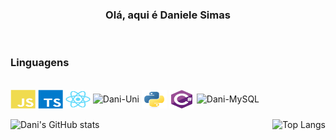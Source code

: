 <h3 align="center"> Olá, aqui é Daniele Simas </h3>

[](gifs/programming-computer-frog.gif)



<br>

<h3 align="left"> Linguagens</h3>
<div style="display: inline_block"><br>
  <img align="center" alt="Dani-Py" height="30" width="40" src="https://raw.githubusercontent.com/devicons/devicon/master/icons/javascript/javascript-plain.svg">
  <img align="center" alt="Dani-Ts" height="30" width="40" src="https://raw.githubusercontent.com/devicons/devicon/master/icons/typescript/typescript-plain.svg">
  <img align="center" alt="Dani-React" height="30" width="40" src="https://raw.githubusercontent.com/devicons/devicon/master/icons/react/react-original.svg">
  <img align="center" alt="Dani-Uni" height="30" width="40" src="https://devicon-website.vercel.app/api/unity/original.svg?color=%23FFFFFF">          
  <img align="center" alt="Dani-Python" height="30" width="40" src="https://raw.githubusercontent.com/devicons/devicon/master/icons/python/python-original.svg">
  <img align="center" alt="Dani-Csharp" height="30" width="40" src="https://raw.githubusercontent.com/devicons/devicon/master/icons/csharp/csharp-original.svg">
  <img align="center" alt="Dani-MySQL" height="30" width="40" src="https://devicon-website.vercel.app/api/mysql/original.svg">
</div>

<br>

<div style="display: flex; justify-content: space-between; align=center">
    <img height=200 align="left" src="https://github-readme-stats.vercel.app/api?username=danisimas&show_icons=true&theme=dark" alt="Dani's GitHub stats" />
    <img height=200 align="left" src="https://github-readme-stats.vercel.app/api/top-langs/?username=danisimas&layout=donut&theme=dark" alt="Top Langs" />
</div>
